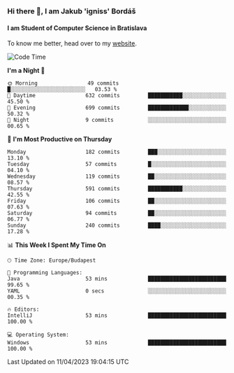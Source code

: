 ### Hi there 👋, I am Jakub 'igniss' Bordáš

#### I am Student of Computer Science in Bratislava
To know me better, head over to my [website](https://bordas.sk).


<!--START_SECTION:waka-->
![Code Time](http://img.shields.io/badge/Code%20Time-1%2C101%20hrs%2030%20mins-blue)

**I'm a Night 🦉** 

```text
🌞 Morning                49 commits          █░░░░░░░░░░░░░░░░░░░░░░░░   03.53 % 
🌆 Daytime                632 commits         ███████████░░░░░░░░░░░░░░   45.50 % 
🌃 Evening                699 commits         █████████████░░░░░░░░░░░░   50.32 % 
🌙 Night                  9 commits           ░░░░░░░░░░░░░░░░░░░░░░░░░   00.65 % 
```
📅 **I'm Most Productive on Thursday** 

```text
Monday                   182 commits         ███░░░░░░░░░░░░░░░░░░░░░░   13.10 % 
Tuesday                  57 commits          █░░░░░░░░░░░░░░░░░░░░░░░░   04.10 % 
Wednesday                119 commits         ██░░░░░░░░░░░░░░░░░░░░░░░   08.57 % 
Thursday                 591 commits         ███████████░░░░░░░░░░░░░░   42.55 % 
Friday                   106 commits         ██░░░░░░░░░░░░░░░░░░░░░░░   07.63 % 
Saturday                 94 commits          ██░░░░░░░░░░░░░░░░░░░░░░░   06.77 % 
Sunday                   240 commits         ████░░░░░░░░░░░░░░░░░░░░░   17.28 % 
```


📊 **This Week I Spent My Time On** 

```text
🕑︎ Time Zone: Europe/Budapest

💬 Programming Languages: 
Java                     53 mins             █████████████████████████   99.65 % 
YAML                     0 secs              ░░░░░░░░░░░░░░░░░░░░░░░░░   00.35 % 

🔥 Editors: 
IntelliJ                 53 mins             █████████████████████████   100.00 % 

💻 Operating System: 
Windows                  53 mins             █████████████████████████   100.00 % 
```


 Last Updated on 11/04/2023 19:04:15 UTC
<!--END_SECTION:waka-->
